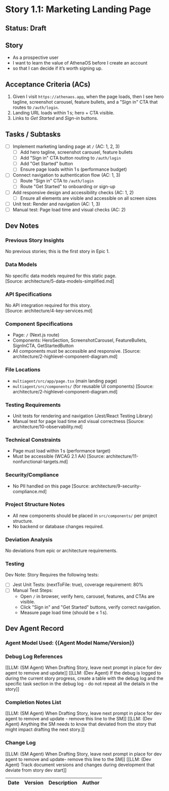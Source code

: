 # Story 1.1: Marketing Landing Page

## Status: Draft

## Story

- As a prospective user
- I want to learn the value of AthenaOS before I create an account
- so that I can decide if it’s worth signing up.

## Acceptance Criteria (ACs)

1. Given I visit `https://athenaos.app`, when the page loads, then I see hero tagline, screenshot carousel, feature bullets, and a "Sign in" CTA that routes to `/auth/login`.
2. Landing URL loads within 1 s; hero + CTA visible.
3. Links to *Get Started* and *Sign-in* buttons.

## Tasks / Subtasks

- [ ] Implement marketing landing page at `/` (AC: 1, 2, 3)
  - [ ] Add hero tagline, screenshot carousel, feature bullets
  - [ ] Add "Sign in" CTA button routing to `/auth/login`
  - [ ] Add "Get Started" button
  - [ ] Ensure page loads within 1 s (performance budget)
- [ ] Connect navigation to authentication flow (AC: 1, 3)
  - [ ] Route "Sign in" CTA to `/auth/login`
  - [ ] Route "Get Started" to onboarding or sign-up
- [ ] Add responsive design and accessibility checks (AC: 1, 2)
  - [ ] Ensure all elements are visible and accessible on all screen sizes
- [ ] Unit test: Render and navigation (AC: 1, 3)
- [ ] Manual test: Page load time and visual checks (AC: 2)

## Dev Notes

### Previous Story Insights
No previous stories; this is the first story in Epic 1.

### Data Models
No specific data models required for this static page.  
[Source: architecture/5-data-models-simplified.md]

### API Specifications
No API integration required for this story.  
[Source: architecture/4-key-services.md]

### Component Specifications
- Page: `/` (Next.js route)
- Components: HeroSection, ScreenshotCarousel, FeatureBullets, SignInCTA, GetStartedButton
- All components must be accessible and responsive.
[Source: architecture/2-highlevel-component-diagram.md]

### File Locations
- `multiagent/src/app/page.tsx` (main landing page)
- `multiagent/src/components/` (for reusable UI components)
[Source: architecture/2-highlevel-component-diagram.md]

### Testing Requirements
- Unit tests for rendering and navigation (Jest/React Testing Library)
- Manual test for page load time and visual correctness
[Source: architecture/10-observability.md]

### Technical Constraints
- Page must load within 1 s (performance target)
- Must be accessible (WCAG 2.1 AA)
[Source: architecture/11-nonfunctional-targets.md]

### Security/Compliance
- No PII handled on this page
[Source: architecture/9-security-compliance.md]

### Project Structure Notes
- All new components should be placed in `src/components/` per project structure.
- No backend or database changes required.

### Deviation Analysis
No deviations from epic or architecture requirements.

### Testing

Dev Note: Story Requires the following tests:

- [ ] Jest Unit Tests: (nextToFile: true), coverage requirement: 80%
- [ ] Manual Test Steps:
  - Open `/` in browser, verify hero, carousel, features, and CTAs are visible.
  - Click "Sign in" and "Get Started" buttons, verify correct navigation.
  - Measure page load time (should be ≤ 1 s).

## Dev Agent Record

### Agent Model Used: {{Agent Model Name/Version}}

### Debug Log References

[[LLM: (SM Agent) When Drafting Story, leave next prompt in place for dev agent to remove and update]]
[[LLM: (Dev Agent) If the debug is logged to during the current story progress, create a table with the debug log and the specific task section in the debug log - do not repeat all the details in the story]]

### Completion Notes List

[[LLM: (SM Agent) When Drafting Story, leave next prompt in place for dev agent to remove and update - remove this line to the SM]]
[[LLM: (Dev Agent) Anything the SM needs to know that deviated from the story that might impact drafting the next story.]]

### Change Log

[[LLM: (SM Agent) When Drafting Story, leave next prompt in place for dev agent to remove and update- remove this line to the SM]]
[[LLM: (Dev Agent) Track document versions and changes during development that deviate from story dev start]]

| Date | Version | Description | Author |
| :--- | :------ | :---------- | :----- |